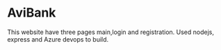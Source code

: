 # AviBank

This website have three pages main,login and registration. Used nodejs, express and Azure devops to build.